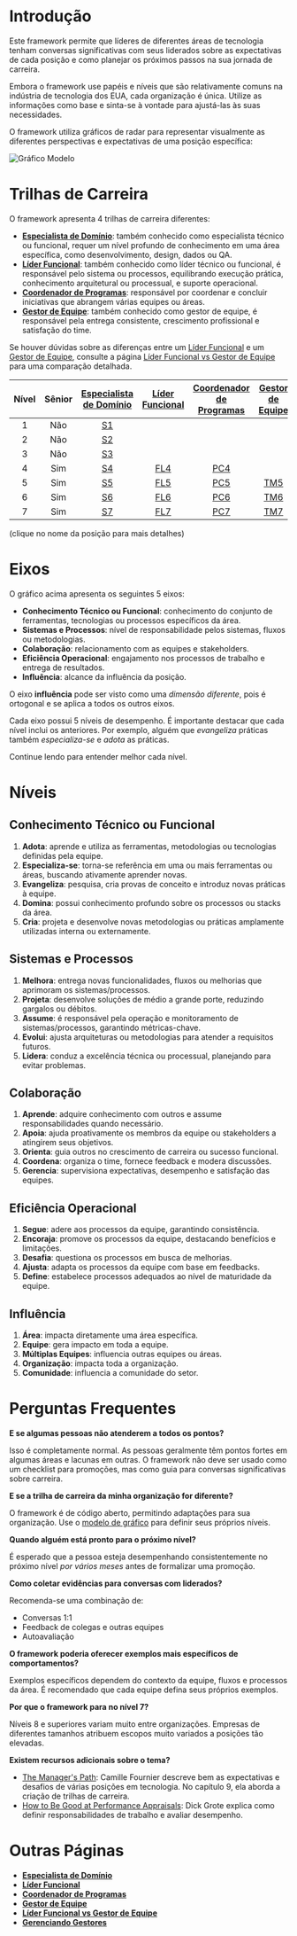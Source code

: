 # Introdução

Este framework permite que líderes de diferentes áreas de tecnologia tenham conversas significativas com seus liderados sobre as expectativas de cada posição e como planejar os próximos passos na sua jornada de carreira.

Embora o framework use papéis e níveis que são relativamente comuns na indústria de tecnologia dos EUA, cada organização é única. Utilize as informações como base e sinta-se à vontade para ajustá-las às suas necessidades.

O framework utiliza gráficos de radar para representar visualmente as diferentes perspectivas e expectativas de uma posição específica:

<picture>
  <source media="(prefers-color-scheme: dark)" srcset="charts/template-dark.png">
  <source media="(prefers-color-scheme: light)" srcset="charts/template.png">
  <img alt="Gráfico Modelo" src="charts/template.png">
</picture>

# Trilhas de Carreira

O framework apresenta 4 trilhas de carreira diferentes:

- [**Especialista de Domínio**](Specialist.md): também conhecido como especialista técnico ou funcional, requer um nível profundo de conhecimento em uma área específica, como desenvolvimento, design, dados ou QA.
- [**Líder Funcional**](FunctionalLead.md): também conhecido como líder técnico ou funcional, é responsável pelo sistema ou processos, equilibrando execução prática, conhecimento arquitetural ou processual, e suporte operacional.
- [**Coordenador de Programas**](ProgramCoordinator.md): responsável por coordenar e concluir iniciativas que abrangem várias equipes ou áreas.
- [**Gestor de Equipe**](TeamManager.md): também conhecido como gestor de equipe, é responsável pela entrega consistente, crescimento profissional e satisfação do time.

Se houver dúvidas sobre as diferenças entre um [Líder Funcional](FunctionalLead.md) e um [Gestor de Equipe](TeamManager.md), consulte a página [Líder Funcional vs Gestor de Equipe](FunctionalLead-TeamManager.md) para uma comparação detalhada.

| Nível | Sênior |      [Especialista de Domínio](Specialist.md)      |       [Líder Funcional](FunctionalLead.md)       |       [Coordenador de Programas](ProgramCoordinator.md)       |       [Gestor de Equipe](TeamManager.md)       |
| :---: | :----: | :------------------------------------------------: | :----------------------------------------------: | :-----------------------------------------------------------: | :--------------------------------------------: |
|   1   |  Não   | [S1](Specialist.md#s1---especialista-de-domínio-1) |                                                  |                                                               |                                                |
|   2   |  Não   | [S2](Specialist.md#s2---especialista-de-domínio-2) |                                                  |                                                               |                                                |
|   3   |  Não   | [S3](Specialist.md#s3---especialista-de-domínio-3) |                                                  |                                                               |                                                |
|   4   |  Sim   | [S4](Specialist.md#s4---especialista-de-domínio-4) | [FL4](FunctionalLead.md#fl4---líder-funcional-4) | [PC4](ProgramCoordinator.md#pc4---coordenador-de-programas-4) |                                                |
|   5   |  Sim   | [S5](Specialist.md#s5---especialista-de-domínio-5) | [FL5](FunctionalLead.md#fl5---líder-funcional-5) | [PC5](ProgramCoordinator.md#pc5---coordenador-de-programas-5) | [TM5](TeamManager.md#tm5---gestor-de-equipe-5) |
|   6   |  Sim   | [S6](Specialist.md#s6---especialista-de-domínio-6) | [FL6](FunctionalLead.md#fl6---líder-funcional-6) | [PC6](ProgramCoordinator.md#pc6---coordenador-de-programas-6) | [TM6](TeamManager.md#tm6---gestor-de-equipe-6) |
|   7   |  Sim   | [S7](Specialist.md#s7---especialista-de-domínio-7) | [FL7](FunctionalLead.md#fl7---líder-funcional-7) | [PC7](ProgramCoordinator.md#pc7---coordenador-de-programas-7) | [TM7](TeamManager.md#tm7---gestor-de-equipe-7) |

(clique no nome da posição para mais detalhes)

# Eixos

O gráfico acima apresenta os seguintes 5 eixos:

- **Conhecimento Técnico ou Funcional**: conhecimento do conjunto de ferramentas, tecnologias ou processos específicos da área.
- **Sistemas e Processos**: nível de responsabilidade pelos sistemas, fluxos ou metodologias.
- **Colaboração**: relacionamento com as equipes e stakeholders.
- **Eficiência Operacional**: engajamento nos processos de trabalho e entrega de resultados.
- **Influência**: alcance da influência da posição.

O eixo **influência** pode ser visto como uma _dimensão diferente_, pois é ortogonal e se aplica a todos os outros eixos.

Cada eixo possui 5 níveis de desempenho. É importante destacar que cada nível inclui os anteriores. Por exemplo, alguém que _evangeliza_ práticas também _especializa-se_ e _adota_ as práticas.

Continue lendo para entender melhor cada nível.

# Níveis

## Conhecimento Técnico ou Funcional

1. **Adota**: aprende e utiliza as ferramentas, metodologias ou tecnologias definidas pela equipe.
2. **Especializa-se**: torna-se referência em uma ou mais ferramentas ou áreas, buscando ativamente aprender novas.
3. **Evangeliza**: pesquisa, cria provas de conceito e introduz novas práticas à equipe.
4. **Domina**: possui conhecimento profundo sobre os processos ou stacks da área.
5. **Cria**: projeta e desenvolve novas metodologias ou práticas amplamente utilizadas interna ou externamente.

## Sistemas e Processos

1. **Melhora**: entrega novas funcionalidades, fluxos ou melhorias que aprimoram os sistemas/processos.
2. **Projeta**: desenvolve soluções de médio a grande porte, reduzindo gargalos ou débitos.
3. **Assume**: é responsável pela operação e monitoramento de sistemas/processos, garantindo métricas-chave.
4. **Evolui**: ajusta arquiteturas ou metodologias para atender a requisitos futuros.
5. **Lidera**: conduz a excelência técnica ou processual, planejando para evitar problemas.

## Colaboração

1. **Aprende**: adquire conhecimento com outros e assume responsabilidades quando necessário.
2. **Apoia**: ajuda proativamente os membros da equipe ou stakeholders a atingirem seus objetivos.
3. **Orienta**: guia outros no crescimento de carreira ou sucesso funcional.
4. **Coordena**: organiza o time, fornece feedback e modera discussões.
5. **Gerencia**: supervisiona expectativas, desempenho e satisfação das equipes.

## Eficiência Operacional

1. **Segue**: adere aos processos da equipe, garantindo consistência.
2. **Encoraja**: promove os processos da equipe, destacando benefícios e limitações.
3. **Desafia**: questiona os processos em busca de melhorias.
4. **Ajusta**: adapta os processos da equipe com base em feedbacks.
5. **Define**: estabelece processos adequados ao nível de maturidade da equipe.

## Influência

1. **Área**: impacta diretamente uma área específica.
2. **Equipe**: gera impacto em toda a equipe.
3. **Múltiplas Equipes**: influencia outras equipes ou áreas.
4. **Organização**: impacta toda a organização.
5. **Comunidade**: influencia a comunidade do setor.

# Perguntas Frequentes

**E se algumas pessoas não atenderem a todos os pontos?**

Isso é completamente normal. As pessoas geralmente têm pontos fortes em algumas áreas e lacunas em outras. O framework não deve ser usado como um checklist para promoções, mas como guia para conversas significativas sobre carreira.

**E se a trilha de carreira da minha organização for diferente?**

O framework é de código aberto, permitindo adaptações para sua organização. Use o [modelo de gráfico](charts/template.png) para definir seus próprios níveis.

**Quando alguém está pronto para o próximo nível?**

É esperado que a pessoa esteja desempenhando consistentemente no próximo nível _por vários meses_ antes de formalizar uma promoção.

**Como coletar evidências para conversas com liderados?**

Recomenda-se uma combinação de:

- Conversas 1:1
- Feedback de colegas e outras equipes
- Autoavaliação

**O framework poderia oferecer exemplos mais específicos de comportamentos?**

Exemplos específicos dependem do contexto da equipe, fluxos e processos da área. É recomendado que cada equipe defina seus próprios exemplos.

**Por que o framework para no nível 7?**

Níveis 8 e superiores variam muito entre organizações. Empresas de diferentes tamanhos atribuem escopos muito variados a posições tão elevadas.

**Existem recursos adicionais sobre o tema?**

- [The Manager's Path](http://shop.oreilly.com/product/0636920056843.do): Camille Fournier descreve bem as expectativas e desafios de várias posições em tecnologia. No capítulo 9, ela aborda a criação de trilhas de carreira.
- [How to Be Good at Performance Appraisals](https://store.hbr.org/product/how-to-be-good-at-performance-appraisals-simple-effective-done-right/10295): Dick Grote explica como definir responsabilidades de trabalho e avaliar desempenho.

# Outras Páginas

- [**Especialista de Domínio**](Specialist.md)
- [**Líder Funcional**](FunctionalLead.md)
- [**Coordenador de Programas**](ProgramCoordinator.md)
- [**Gestor de Equipe**](TeamManager.md)
- [**Líder Funcional vs Gestor de Equipe**](FunctionalLead-TeamManager.md)
- [**Gerenciando Gestores**](Managing-Managers.md)
